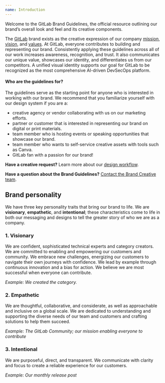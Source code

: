 ```yaml
---
name: Introduction
---
```


<figure-img alt="GitLab Brand Guidelines" src="/img/brand/intro-hero.png"></figure-img>

Welcome to the GitLab Brand Guidelines, the official resource outlining our brand’s overall look and feel and its creative components.

The [GitLab](https://about.gitlab.com/company/) brand exists as the creative expression of our company [mission](https://handbook.gitlab.com/handbook/company/mission/), [vision](https://handbook.gitlab.com/handbook/company/vision/), and [values](https://about.gitlab.com/handbook/values/). At GitLab, everyone contributes to building and representing our brand. Consistently applying these guidelines across all of our work increases awareness, recognition, and trust. It also communicates our unique value, showcases our identity, and differentiates us from our competitors. A unified visual identity supports our goal for GitLab to be recognized as the most comprehensive AI-driven DevSecOps platform.

#### Who are the guidelines for?

The guidelines serve as the starting point for anyone who is interested in working with our brand. We recommend that you familiarize yourself with our design system if you are a:

- creative agency or vendor collaborating with us on our marketing efforts.
- partner or customer that is interested in representing our brand on digital or print materials.
- team member who is hosting events or speaking opportunities that showcase our brand.
- team member who wants to self-service creative assets with tools such as Canva.
- GitLab fan with a passion for our brand!

**Have a creative request?** Learn more about our [design workflow](https://handbook.gitlab.com/handbook/marketing/brand-and-product-marketing/design/).

**Have a question about the Brand Guidelines?** [Contact the Brand Creative team](https://handbook.gitlab.com/handbook/marketing/brand-and-product-marketing/design/#contacting-the-team).

## Brand personality

We have three key personality traits that bring our brand to life. We are **visionary**, **empathetic**, and **intentional**; these characteristics come to life in both our messaging and designs to tell the greater story of who we are as a company.

### 1. Visionary

We are confident, sophisticated technical experts and category creators. We are committed to enabling and empowering our customers and community. We embrace new challenges, energizing our customers to navigate their own journeys with confidence. We lead by example through continuous innovation and a bias for action. We believe we are most successful when everyone can contribute.

*Example: We created the category.*

### 2. Empathetic

We are thoughtful, collaborative, and considerate, as well as approachable and inclusive on a global scale. We are dedicated to understanding and supporting the diverse needs of our team and customers and crafting solutions to help them succeed.

*Example: The GitLab Community; our mission enabling everyone to contribute*

### 3. Intentional

We are purposeful, direct, and transparent. We communicate with clarity and focus to create a reliable experience for our customers.

*Example: Our monthly release post*
